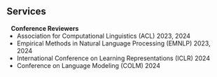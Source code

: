 ## Services

<h4 style="margin:0 10px 0;">Conference Reviewers</h4>

<ul style="margin:0 0 5px;">
   <li><autocolor>Association for Computational Linguistics (ACL) 2023, 2024</autocolor></li>
  <li><autocolor>Empirical Methods in Natural Language Processing (EMNLP) 2023, 2024</autocolor></li>
  <li><autocolor>International Conference on Learning Representations (ICLR) 2024</autocolor></li>
   <li><autocolor>Conference on Language Modeling (COLM) 2024</autocolor></li>
</ul>

<!-- <h4 style="margin:0 10px 0;">Journal Reviewers</h4>

<ul style="margin:0 0 20px;">
  <li><a href="https://www.computer.org/csdl/journal/tp"><autocolor>IEEE Transactions on Pattern Analysis and Machine Intelligence (TPAMI)</autocolor></a></li>
  <li><a href="https://www.springer.com/journal/11263"><autocolor>International Journal of Computer Vision (IJCV)</autocolor></a></li>
</ul> -->
